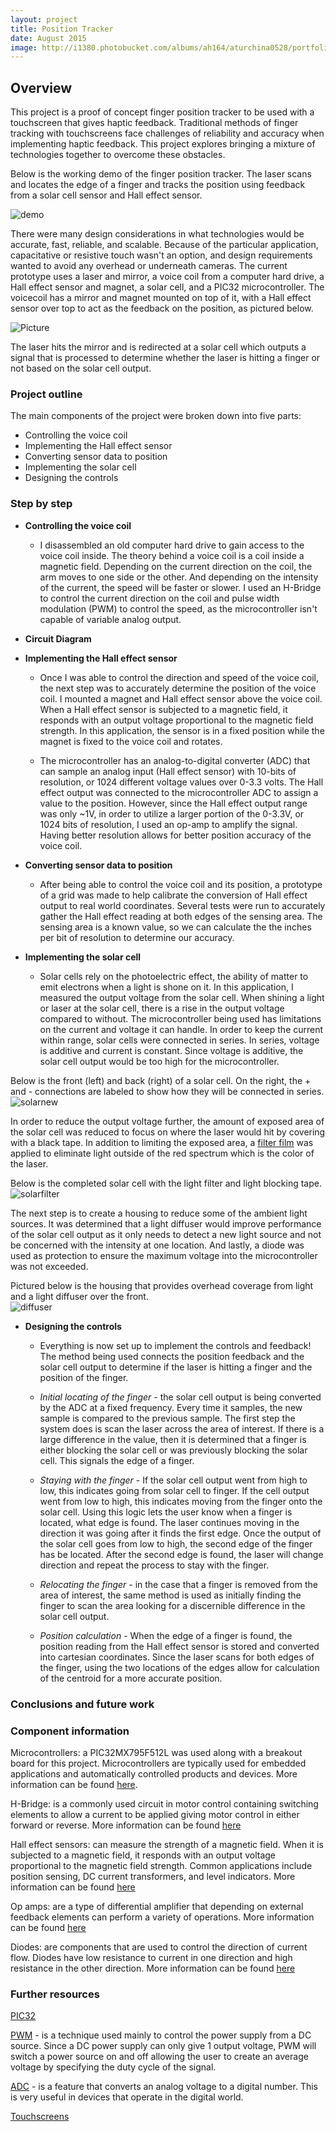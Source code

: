 ```yaml
---
layout: project
title: Position Tracker
date: August 2015
image: http://i1380.photobucket.com/albums/ah164/aturchina0528/portfolio/harddrive_zpsigoffddt.jpg
---
```


## Overview

This project is a proof of concept finger position tracker to be used with a touchscreen that gives haptic feedback. Traditional methods of finger tracking with touchscreens face challenges of reliability and accuracy when implementing haptic feedback. This project explores bringing a mixture of technologies together to overcome these obstacles.  

Below is the working demo of the finger position tracker. The laser scans and locates the edge of a finger and tracks the position using feedback from a solar cell sensor and Hall effect sensor.  

![demo](http://i1380.photobucket.com/albums/ah164/aturchina0528/portfolio/posgif_zpsyhq11qqn.gif)  

There were many design considerations in what technologies would be accurate, fast, reliable, and scalable. Because of the particular application, capacitative or resistive touch wasn't an option, and design requirements wanted to avoid any overhead or underneath cameras. The current prototype uses a laser and mirror, a voice coil from a computer hard drive, a Hall effect sensor and magnet, a solar cell, and a PIC32 microcontroller. The voicecoil has a mirror and magnet mounted on top of it, with a Hall effect sensor over top to act as the feedback on the position, as pictured below.

![Picture](http://i1380.photobucket.com/albums/ah164/aturchina0528/portfolio/drawing_zpsmlprmrip.png)  


 The laser hits the mirror and is redirected at a solar cell which outputs a signal that is processed to determine whether the laser is hitting a finger or not based on the solar cell output.  



### Project outline
The main components of the project were broken down into five parts:  

* Controlling the voice coil  
* Implementing the Hall effect sensor  
* Converting sensor data to position  
* Implementing the solar cell  
* Designing the controls  

### Step by step
* **Controlling the voice coil**  
  * I disassembled an old computer hard drive to gain access to the voice coil inside. The theory behind a voice coil is a coil inside a magnetic field. Depending on the current direction on the coil, the arm moves to one side or the other. And depending on the intensity of the current, the speed will be faster or slower. I used an H-Bridge to control the current direction on the coil and pulse width modulation (PWM) to control the speed, as the microcontroller isn't capable of variable analog output.

* **Circuit Diagram**  
<!---
![hbridge](http://i1380.photobucket.com/albums/ah164/aturchina0528/portfolio/picsnap_zpsje0na8as.jpg)
--->

* **Implementing the Hall effect sensor**  
  * Once I was able to control the direction and speed of the voice coil, the next step was to accurately determine the position of the voice coil. I mounted a magnet and Hall effect sensor above the voice coil. When a Hall effect sensor is subjected to a magnetic field, it responds with an output voltage proportional to the magnetic field strength. In this application, the sensor is in a fixed position while the magnet is fixed to the voice coil and rotates.  

  *  The microcontroller has an analog-to-digital converter (ADC) that can sample an analog input (Hall effect sensor) with 10-bits of resolution, or 1024 different voltage values over 0-3.3 volts. The Hall effect output was connected to the microcontroller ADC to assign a value to the position. However, since the Hall effect output range was only ~1V, in order to utilize a larger portion of the 0-3.3V, or 1024 bits of resolution, I used an op-amp to amplify the signal. Having better resolution allows for better position accuracy of the voice coil.  

* **Converting sensor data to position**  
  * After being able to control the voice coil and its position, a prototype of a grid was made to help calibrate the conversion of Hall effect output to real world coordinates. Several tests were run to accurately gather the Hall effect reading at both edges of the sensing area. The sensing area is a known value, so we can calculate the the inches per bit of resolution to determine our accuracy.  

* **Implementing the solar cell**  
  * Solar cells rely on the photoelectric effect, the ability of matter to emit electrons when a light is shone on it. In this application, I measured the output voltage from the solar cell. When shining a light or laser at the solar cell, there is a rise in the output voltage compared to without. The microcontroller being used has limitations on the current and voltage it can handle. In order to keep the current within range, solar cells were connected in series. In series, voltage is additive and current is constant. Since voltage is additive, the solar cell output would be too high for the microcontroller.  

Below is the front (left) and back (right) of a solar cell. On the right, the + and - connections are labeled to show how they will be connected in series.  
![solarnew](http://i1380.photobucket.com/albums/ah164/aturchina0528/portfolio/solarorig_zpsir13c1vv.jpg)

In order to reduce the output voltage further, the amount of exposed area of the solar cell was reduced to focus on where the laser would hit by covering with a black tape. In addition to limiting the exposed area, a [filter film](http://www.mcmaster.com/#7769t1/=ysl5q0) was applied to eliminate light outside of the red spectrum which is the color of the laser.  

Below is the completed solar cell with the light filter and light blocking tape.  
![solarfilter](http://i1380.photobucket.com/albums/ah164/aturchina0528/portfolio/solarfinal_zpss5qaocni.jpg)

The next step is to create a housing to reduce some of the ambient light sources. It was determined that a light diffuser would improve performance of the solar cell output as it only needs to detect a new light source and not be concerned with the intensity at one location. And lastly, a diode was used as protection to ensure the maximum voltage into the microcontroller was not exceeded.  

Pictured below is the housing that provides overhead coverage from light and a light diffuser over the front.  
![diffuser](http://i1380.photobucket.com/albums/ah164/aturchina0528/portfolio/solarsetup_zpsnxuua7h6.jpg)

* **Designing the controls**  
  * Everything is now set up to implement the controls and feedback! The method being used connects the position feedback and the solar cell output to determine if the laser is hitting a finger and the position of the finger.  

  * *Initial locating of the finger* - the solar cell output is being converted by the ADC at a fixed frequency. Every time it samples, the new sample is compared to the previous sample. The first step the system does is scan the laser across the area of interest. If there is a large difference in the value, then it is determined that a finger is either blocking the solar cell or was previously blocking the solar cell. This signals the edge of a finger.  

  * *Staying with the finger* - If the solar cell output went from high to low, this indicates going from solar cell to finger.  If the cell output went from low to high, this indicates moving from the finger onto the solar cell. Using this logic lets the user know when a finger is located, what edge is found. The laser continues moving in the direction it was going after it finds the first edge. Once the output of the solar cell goes from low to high, the second edge of the finger has be located. After the second edge is found, the laser will change direction and repeat the process to stay with the finger.  

  * *Relocating the finger* - in the case that a finger is removed from the area of interest, the same method is used as initially finding the finger to scan the area looking for a discernible difference in the solar cell output.  

  * *Position calculation* - When the edge of a finger is found, the position reading from the Hall effect sensor is stored and converted into cartesian coordinates. Since the laser scans for both edges of the finger, using the two locations of the edges allow for calculation of the centroid for a more accurate position.  


### Conclusions and future work

### Component information
Microcontrollers: a PIC32MX795F512L was used along with a breakout board for this project. Microcontrollers are typically used for embedded applications and automatically controlled products and devices. More information can be found [here](https://en.wikipedia.org/wiki/Microcontroller).   

H-Bridge: is a commonly used circuit in motor control containing switching elements to allow a current to be applied giving motor control in either forward or reverse. More information can be found [here](http://www.mcmanis.com/chuck/robotics/tutorial/h-bridge/)  

Hall effect sensors: can measure the strength of a magnetic field. When it is subjected to a magnetic field, it responds with an output voltage proportional to the magnetic field strength. Common applications include position sensing, DC current transformers, and level indicators. More information can be found [here](http://www.electronics-tutorials.ws/electromagnetism/hall-effect.html)  

Op amps: are a type of differential amplifier that depending on external feedback elements can perform a variety of operations. More information can be found [here](http://www.analog.com/library/analogDialogue/archives/39-05/Web_Ch1_final_R.pdf)  

Diodes: are components that are used to control the direction of current flow. Diodes have low resistance to current in one direction and high resistance in the other direction. More information can be found [here](http://www.allaboutcircuits.com/textbook/semiconductors/chpt-3/introduction-to-diodes-and-rectifiers/)  


### Further resources
[PIC32](http://www.microchip.com/pagehandler/en-us/products/picmicrocontrollers)  

[PWM](https://learn.sparkfun.com/tutorials/pulse-width-modulation) - is a technique used mainly to control the power supply from a DC source. Since a DC power supply can only give 1 output voltage, PWM will switch a power source on and off allowing the user to create an average voltage by specifying the duty cycle of the signal.  

[ADC](https://learn.sparkfun.com/tutorials/analog-to-digital-conversion) - is a feature that converts an analog voltage to a digital number. This is very useful in devices that operate in the digital world.  

[Touchscreens](https://en.wikipedia.org/wiki/Touchscreen)  



